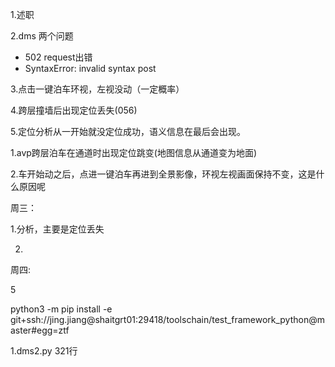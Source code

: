 1.述职

2.dms 两个问题

- 502 request出错
- SyntaxError: invalid syntax  post

3.点击一键泊车环视，左视没动（一定概率）

4.跨层撞墙后出现定位丢失(056)

5.定位分析从一开始就没定位成功，语义信息在最后会出现。



1.avp跨层泊车在通道时出现定位跳变(地图信息从通道变为地面)

2.车开始动之后，点进一键泊车再进到全景影像，环视左视画面保持不变，这是什么原因呢

周三：

1.分析，主要是定位丢失

2.





周四:



5

python3 -m pip install -e git+ssh://jing.jiang@shaitgrt01:29418/toolschain/test_framework_python@master#egg=ztf





1.dms2.py 321行

